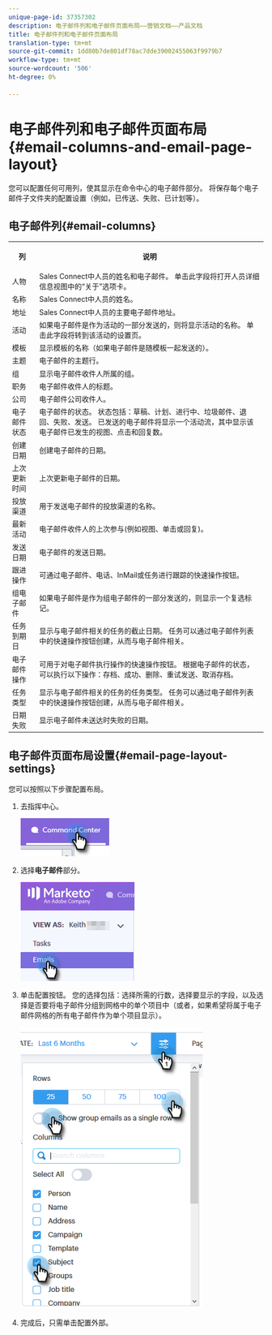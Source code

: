 ```yaml
---
unique-page-id: 37357302
description: 电子邮件列和电子邮件页面布局——营销文档——产品文档
title: 电子邮件列和电子邮件页面布局
translation-type: tm+mt
source-git-commit: 1dd80b7de801df78ac7dde39002455063f9979b7
workflow-type: tm+mt
source-wordcount: '506'
ht-degree: 0%

---
```



# 电子邮件列和电子邮件页面布局{#email-columns-and-email-page-layout}

您可以配置任何可用列，使其显示在命令中心的电子邮件部分。 将保存每个电子邮件子文件夹的配置设置（例如，已传送、失败、已计划等）。

## 电子邮件列{#email-columns}

<table> 
 <colgroup> 
  <col> 
  <col> 
 </colgroup> 
 <tbody> 
  <tr> 
   <th><p>列</p></th> 
   <th>说明</th> 
  </tr> 
  <tr> 
   <td>人物</td> 
   <td>Sales Connect中人员的姓名和电子邮件。 单击此字段将打开人员详细信息视图中的“关于”选项卡。</td> 
  </tr> 
  <tr> 
   <td>名称</td> 
   <td>Sales Connect中人员的姓名。</td> 
  </tr> 
  <tr> 
   <td>地址</td> 
   <td>Sales Connect中人员的主要电子邮件地址。</td> 
  </tr> 
  <tr> 
   <td>活动</td> 
   <td>如果电子邮件是作为活动的一部分发送的，则将显示活动的名称。 单击此字段将转到该活动的设置页。</td> 
  </tr> 
  <tr> 
   <td>模板</td> 
   <td>显示模板的名称（如果电子邮件是随模板一起发送的）。</td> 
  </tr> 
  <tr> 
   <td colspan="1">主题</td> 
   <td colspan="1">电子邮件的主题行。</td> 
  </tr> 
  <tr> 
   <td colspan="1">组</td> 
   <td colspan="1">显示电子邮件收件人所属的组。</td> 
  </tr> 
  <tr> 
   <td>职务</td> 
   <td>电子邮件收件人的标题。</td> 
  </tr> 
  <tr> 
   <td>公司</td> 
   <td>电子邮件公司收件人。</td> 
  </tr> 
  <tr> 
   <td>电子邮件状态</td> 
   <td>电子邮件的状态。 状态包括：草稿、计划、进行中、垃圾邮件、退回、失败、发送。 已发送的电子邮件将显示一个活动流，其中显示该电子邮件已发生的视图、点击和回复数。</td> 
  </tr> 
  <tr> 
   <td>创建日期</td> 
   <td>创建电子邮件的日期。</td> 
  </tr> 
  <tr> 
   <td>上次更新时间</td> 
   <td>上次更新电子邮件的日期。</td> 
  </tr> 
  <tr> 
   <td>投放渠道</td> 
   <td>用于发送电子邮件的投放渠道的名称。</td> 
  </tr> 
  <tr> 
   <td>最新活动</td> 
   <td>电子邮件收件人的上次参与(例如视图、单击或回复)。</td> 
  </tr> 
  <tr> 
   <td>发送日期</td> 
   <td>电子邮件的发送日期。</td> 
  </tr> 
  <tr> 
   <td>跟进操作</td> 
   <td>可通过电子邮件、电话、InMail或任务进行跟踪的快速操作按钮。</td> 
  </tr> 
  <tr> 
   <td>组电子邮件</td> 
   <td>如果电子邮件是作为组电子邮件的一部分发送的，则显示一个复选标记。</td> 
  </tr> 
  <tr> 
   <td>任务到期日</td> 
   <td>显示与电子邮件相关的任务的截止日期。 任务可以通过电子邮件列表中的快速操作按钮创建，从而与电子邮件相关。</td> 
  </tr> 
  <tr> 
   <td>电子邮件操作</td> 
   <td>可用于对电子邮件执行操作的快速操作按钮。 根据电子邮件的状态，可以执行以下操作：存档、成功、删除、重试发送、取消存档。</td> 
  </tr> 
  <tr> 
   <td>任务类型</td> 
   <td>显示与电子邮件相关的任务的任务类型。 任务可以通过电子邮件列表中的快速操作按钮创建，从而与电子邮件相关。</td> 
  </tr> 
  <tr> 
   <td>日期失败</td> 
   <td>显示电子邮件未送达时失败的日期。</td> 
  </tr> 
 </tbody> 
</table>

## 电子邮件页面布局设置{#email-page-layout-settings}

您可以按照以下步骤配置布局。

1. 去指挥中心。

   ![](assets/email-columns-and-email-grid-layout-1.png)

1. 选择&#x200B;**电子邮件**&#x200B;部分。

   ![](assets/email-columns-and-email-grid-layout-2.png)

1. 单击配置按钮。 您的选择包括：选择所需的行数，选择要显示的字段，以及选择是否要将电子邮件分组到网格中的单个项目中（或者，如果希望将属于电子邮件网格的所有电子邮件作为单个项目显示）。

   ![](assets/email-columns-and-email-grid-layout-3.png)

1. 完成后，只需单击配置外部。
